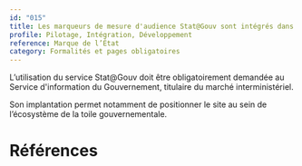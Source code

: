 ```yaml
---
id: "015"
title: Les marqueurs de mesure d'audience Stat@Gouv sont intégrés dans toutes les pages.
profile: Pilotage, Intégration, Développement
reference: Marque de l’État
category: Formalités et pages obligatoires
---
```


L’utilisation du service Stat@Gouv doit être obligatoirement demandée au Service d'information du Gouvernement, titulaire du marché interministériel.

Son implantation permet notamment de positionner le site au sein de l’écosystème de la toile gouvernementale.

# Références
